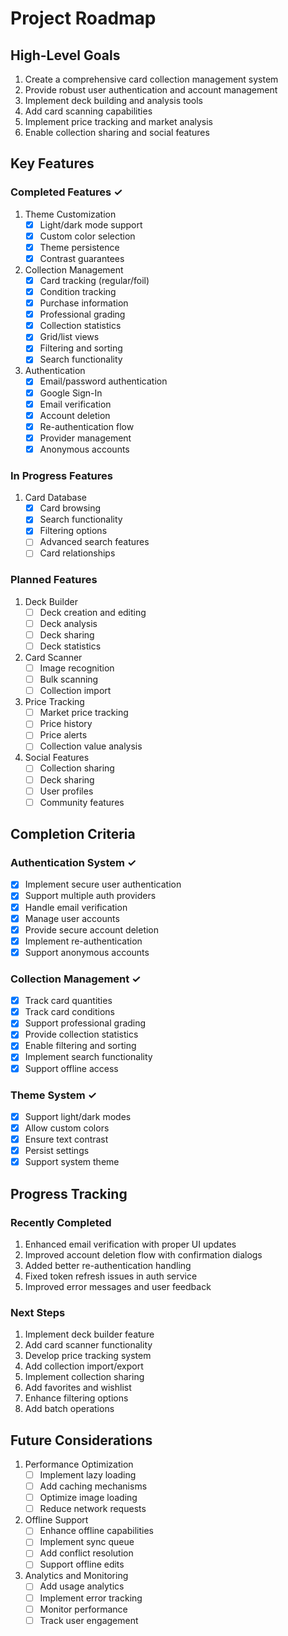 # Project Roadmap

## High-Level Goals

1. Create a comprehensive card collection management system
2. Provide robust user authentication and account management
3. Implement deck building and analysis tools
4. Add card scanning capabilities
5. Implement price tracking and market analysis
6. Enable collection sharing and social features

## Key Features

### Completed Features ✓

1. Theme Customization
   - [x] Light/dark mode support
   - [x] Custom color selection
   - [x] Theme persistence
   - [x] Contrast guarantees

2. Collection Management
   - [x] Card tracking (regular/foil)
   - [x] Condition tracking
   - [x] Purchase information
   - [x] Professional grading
   - [x] Collection statistics
   - [x] Grid/list views
   - [x] Filtering and sorting
   - [x] Search functionality

3. Authentication
   - [x] Email/password authentication
   - [x] Google Sign-In
   - [x] Email verification
   - [x] Account deletion
   - [x] Re-authentication flow
   - [x] Provider management
   - [x] Anonymous accounts

### In Progress Features

1. Card Database
   - [x] Card browsing
   - [x] Search functionality
   - [x] Filtering options
   - [ ] Advanced search features
   - [ ] Card relationships

### Planned Features

1. Deck Builder
   - [ ] Deck creation and editing
   - [ ] Deck analysis
   - [ ] Deck sharing
   - [ ] Deck statistics

2. Card Scanner
   - [ ] Image recognition
   - [ ] Bulk scanning
   - [ ] Collection import

3. Price Tracking
   - [ ] Market price tracking
   - [ ] Price history
   - [ ] Price alerts
   - [ ] Collection value analysis

4. Social Features
   - [ ] Collection sharing
   - [ ] Deck sharing
   - [ ] User profiles
   - [ ] Community features

## Completion Criteria

### Authentication System ✓

- [x] Implement secure user authentication
- [x] Support multiple auth providers
- [x] Handle email verification
- [x] Manage user accounts
- [x] Provide secure account deletion
- [x] Implement re-authentication
- [x] Support anonymous accounts

### Collection Management ✓

- [x] Track card quantities
- [x] Track card conditions
- [x] Support professional grading
- [x] Provide collection statistics
- [x] Enable filtering and sorting
- [x] Implement search functionality
- [x] Support offline access

### Theme System ✓

- [x] Support light/dark modes
- [x] Allow custom colors
- [x] Ensure text contrast
- [x] Persist settings
- [x] Support system theme

## Progress Tracking

### Recently Completed

1. Enhanced email verification with proper UI updates
2. Improved account deletion flow with confirmation dialogs
3. Added better re-authentication handling
4. Fixed token refresh issues in auth service
5. Improved error messages and user feedback

### Next Steps

1. Implement deck builder feature
2. Add card scanner functionality
3. Develop price tracking system
4. Add collection import/export
5. Implement collection sharing
6. Add favorites and wishlist
7. Enhance filtering options
8. Add batch operations

## Future Considerations

1. Performance Optimization
   - [ ] Implement lazy loading
   - [ ] Add caching mechanisms
   - [ ] Optimize image loading
   - [ ] Reduce network requests

2. Offline Support
   - [ ] Enhance offline capabilities
   - [ ] Implement sync queue
   - [ ] Add conflict resolution
   - [ ] Support offline edits

3. Analytics and Monitoring
   - [ ] Add usage analytics
   - [ ] Implement error tracking
   - [ ] Monitor performance
   - [ ] Track user engagement
